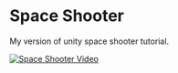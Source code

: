 ﻿
# Space Shooter

My version of unity space shooter tutorial.

[![Space Shooter Video](http://img.youtube.com/vi/HsBXXShdidQ/0.jpg)](http://www.youtube.com/watch?v=HsBXXShdidQ "Space Shooter Video")
